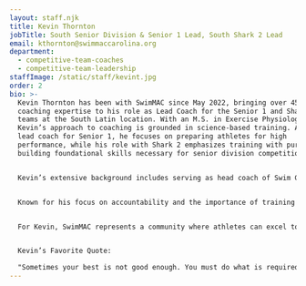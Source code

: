 ```yaml
---
layout: staff.njk
title: Kevin Thornton
jobTitle: South Senior Division & Senior 1 Lead, South Shark 2 Lead
email: kthornton@swimmaccarolina.org
department:
  - competitive-team-coaches
  - competitive-team-leadership
staffImage: /static/staff/kevint.jpg
order: 2
bio: >-
  Kevin Thornton has been with SwimMAC since May 2022, bringing over 45 years of
  coaching expertise to his role as Lead Coach for the Senior 1 and Shark 2
  teams at the South Latin location. With an M.S. in Exercise Physiology,
  Kevin’s approach to coaching is grounded in science-based training. As the
  lead coach for Senior 1, he focuses on preparing athletes for high
  performance, while his role with Shark 2 emphasizes training with purpose and
  building foundational skills necessary for senior division competition.


  Kevin’s extensive background includes serving as head coach of Swim GSA from 1999 to 2002, membership in the North Carolina LSC, and contributing to U.S. Swimming's National Meets Committee. His accomplishments in the swimming world have earned him Hall of Fame inductions in Rhode Island and at Brown University, and he was also named a National U.S. Swimming Coach from 1994 to 1998.


  Known for his focus on accountability and the importance of training versus survival, Kevin’s coaching philosophy is built around the idea of racing as the heart of the sport. At SwimMAC, his goal is to push athletes to strive for perfection, preparing them to excel at the next level, whether it’s high-performance training or college swimming. Kevin finds inspiration in great coaches like Jon Urbanchek, and he’s driven by a commitment to helping youth athletes reach their best, at any level they are willing to commit to.


  For Kevin, SwimMAC represents a community where athletes can excel to be their best in all areas. One of his proudest SwimMAC moments came in his early months, realizing SwimMAC Carolina held the number one club status in the nation for Short Course, Long Course, Swim-A-Thon, and Academic All-Americans, a title maintained for three years running.


  Kevin’s Favorite Quote:

  "Sometimes your best is not good enough. You must do what is required." — Winston Churchill
---
```

